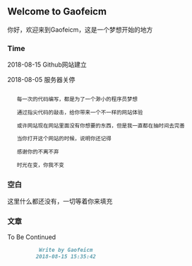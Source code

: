 ## Welcome to Gaofeicm

 你好，欢迎来到Gaofeicm，这是一个梦想开始的地方

### Time

2018-08-15 Github网站建立

2018-08-05 服务器关停

```markdown

   每一次的代码编写，都是为了一个渺小的程序员梦想
  
   通过指尖代码的敲击，给你带来一个不一样的网站体验
   
   或许网站现在网站里面没有你想要的东西，但是我一直都在抽时间去完善
   
   当你打开这个网站的时候，说明你还记得
   
   感谢你的不离不弃
   
   时光在变，你我不变

```

### 空白

这里什么都还没有，一切等着你来填充

### 文章

To Be Continued

```markdown
          Write by Gaofeicm
         2018-08-15 15:35:42
```
